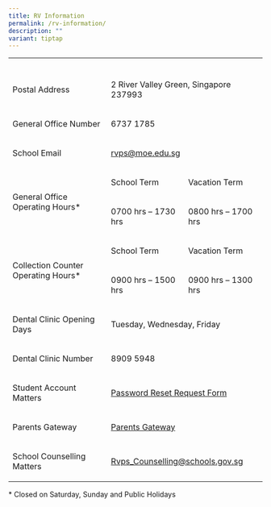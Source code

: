 ```yaml
---
title: RV Information
permalink: /rv-information/
description: ""
variant: tiptap
---
```

<table style="minWidth: 75px">
<colgroup>
<col>
<col>
<col>
</colgroup>
<tbody>
<tr>
<th rowspan="1" colspan="3">
<p></p>
</th>
</tr>
<tr>
<td rowspan="1" colspan="1">
<p>Postal Address</p>
</td>
<td rowspan="1" colspan="2">
<p>2 River Valley Green, Singapore 237993</p>
</td>
</tr>
<tr>
<td rowspan="1" colspan="1">
<p>General Office Number</p>
</td>
<td rowspan="1" colspan="2">
<p>6737 1785</p>
</td>
</tr>
<tr>
<td rowspan="1" colspan="1">
<p>School Email</p>
</td>
<td rowspan="1" colspan="2">
<p><a href="rvps@moe.edu.sg" rel="noopener noreferrer nofollow" target="_blank">rvps@moe.edu.sg</a>
</p>
</td>
</tr>
<tr>
<td rowspan="2" colspan="1">
<p>General Office Operating Hours*&nbsp;</p>
</td>
<td rowspan="1" colspan="1">
<p>School Term</p>
</td>
<td rowspan="1" colspan="1">
<p>Vacation Term</p>
</td>
</tr>
<tr>
<td rowspan="1" colspan="1">
<p>0700 hrs – 1730 hrs</p>
</td>
<td rowspan="1" colspan="1">
<p>0800 hrs – 1700 hrs</p>
</td>
</tr>
<tr>
<td rowspan="2" colspan="1">
<p>Collection Counter Operating Hours*&nbsp;</p>
</td>
<td rowspan="1" colspan="1">
<p>School Term</p>
</td>
<td rowspan="1" colspan="1">
<p>Vacation Term</p>
</td>
</tr>
<tr>
<td rowspan="1" colspan="1">
<p>0900 hrs – 1500 hrs</p>
</td>
<td rowspan="1" colspan="1">
<p>0900 hrs – 1300 hrs</p>
</td>
</tr>
<tr>
<td rowspan="1" colspan="1">
<p>Dental Clinic Opening Days</p>
</td>
<td rowspan="1" colspan="2">
<p>Tuesday, Wednesday, Friday</p>
</td>
</tr>
<tr>
<td rowspan="1" colspan="1">
<p>Dental Clinic Number</p>
</td>
<td rowspan="1" colspan="2">
<p>8909 5948</p>
</td>
</tr>
<tr>
<td rowspan="1" colspan="1">
<p>Student Account Matters</p>
</td>
<td rowspan="1" colspan="2">
<p><a href="https://form.gov.sg/5da6a91857a4920012781a00" rel="noopener noreferrer nofollow" target="_blank">Password Reset Request Form</a>
</p>
</td>
</tr>
<tr>
<td rowspan="1" colspan="1">
<p>Parents Gateway</p>
</td>
<td rowspan="1" colspan="2">
<p><a href="/rv-partners/Parents-Gateway" rel="noopener noreferrer nofollow" target="_blank">Parents Gateway</a>
</p>
</td>
</tr>
<tr>
<td rowspan="1" colspan="1">
<p>School Counselling Matters</p>
</td>
<td rowspan="1" colspan="2">
<p><a href="mailto:Rvps_Counselling@schools.gov.sg" rel="noopener noreferrer nofollow" target="_blank">Rvps_Counselling@schools.gov.sg</a>
</p>
</td>
</tr>
</tbody>
</table>
<p></p>
<p>* Closed on Saturday, Sunday and Public Holidays</p>